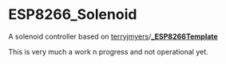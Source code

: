 # ESP8266_Solenoid
A solenoid controller based on [terryjmyers](https://github.com/terryjmyers)/**[_ESP8266Template](https://github.com/terryjmyers/_ESP8266Template)**

This is very much a work n progress and not operational yet. 

<!--

Features:

1. Serial command interface
2. Telnet command interface, (login required)
3. Serial and telnet commands share common interface
4. Stores website login credentials in salted hash on EEPROM
5. SPIFFS Storage of config.json for network settings, project name, and sensor scaling(calibration data), NTP settings, etc
6. Access Point automatically created when WiFi not configured
7. Webpage allows viewing of data, configuring network settings, viewing system data, editing files in SPIFFS, and more
8. NTP integrated with time zone offset and DST calculations
9. SMTP email
10. Web based OTA Updates

How to install:

1. Install my other libraries or delete references:
    1. https://github.com/terryjmyers/PulseTimer.git
    2. https://github.com/terryjmyers/LoopStatistics.git (not really needed you can delete references to this mroe easily)
    3. https://github.com/terryjmyers/TimeLib.git (Updated for DST and time zone offsets)
2. Install the arduino IDE file system uploader: https://github.com/esp8266/Arduino/blob/master/doc/filesystem.md#uploading-files-to-file-system
3. Upload /data folder using file system uploader tool from Arduino IDE
4. Download program
5. Connect to Access point to setup WiFi credentials, or use serial interface.  WiFi credentials are ONLY stored on the ESP WiFi config memory section
6. Optional things to setup (things I've blanked out before uploading sketch that you'll want to fill back in:
    1. ProjectName which becomes the SSID and mDNS responder
    2. FUNCTIONAL_DESCRIPTION & CONTACT INFORMATION which shows on the root webpage
    3. BACKDOOR_PASSWORD which can be used to bypass HTTP and telnet login
    4. EMAILBASE64_LOGIN, EMAILBASE64_PASSWORD, FROM, and EmailAddress in the email section
    5. sha1salt which is appended to the plain text web/telnet login/password before hashed and stored in EEPROM.  Change to be 17 bytes of random data-->
